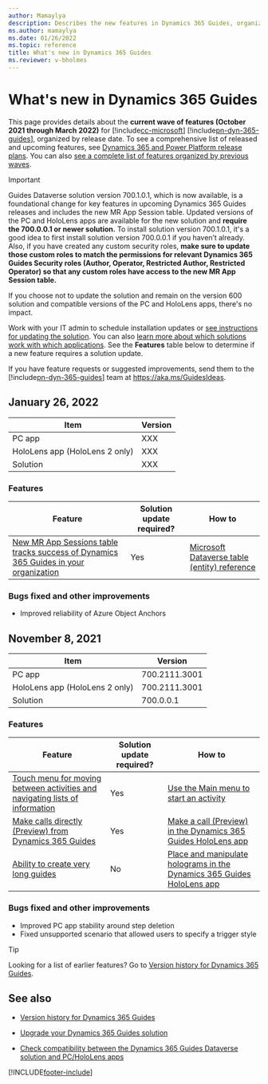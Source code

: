 ```yaml
---
author: Mamaylya
description: Describes the new features in Dynamics 365 Guides, organized by release date.
ms.author: mamaylya
ms.date: 01/26/2022
ms.topic: reference
title: What's new in Dynamics 365 Guides
ms.reviewer: v-bholmes
---
```


# What's new in Dynamics 365 Guides

This page provides details about the **current wave of features (October 2021 through March 2022)** for [!include[cc-microsoft](../includes/cc-microsoft.md)] [!include[pn-dyn-365-guides](../includes/pn-dyn-365-guides.md)], organized by release date. To see a comprehensive list of released and upcoming features, see <a href="/dynamics365/release-plans/" target="_blank">Dynamics 365 and Power Platform release plans</a>. You can also <a href="https://docs.microsoft.com/dynamics365/mixed-reality/guides/version-history" target="_blank">see a complete list of features organized by previous waves</a>. 

> [!IMPORTANT]
> Guides Dataverse solution version 700.1.0.1, which is now available, is a foundational change for key features in upcoming Dynamics 365 Guides releases and includes the new MR App Session table. Updated versions of the PC and HoloLens apps are available for the new solution and **require the 700.0.0.1 or newer solution.** To install solution version 700.1.0.1, it's a good idea to first install solution version 700.0.0.1 if you haven’t already. Also, if you have created any custom security roles, **make sure to update those custom roles to match the permissions for relevant Dynamics 365 Guides Security roles (Author, Operator, Restricted Author, Restricted Operator) so that any custom roles have access to the new MR App Session table.**
> 
> If you choose not to update the solution and remain on the version 600 solution and compatible versions of the PC and HoloLens apps, there's no impact.
>
> Work with your IT admin to schedule installation updates or <a href="/dynamics365/mixed-reality/guides/upgrade" target="_blank">see instructions for updating the solution</a>. You can also [learn more about which solutions work with which applications](admin-apps-solution-compatibility.md). See the **Features** table below to determine if a new feature requires a solution update. 

If you have feature requests or suggested improvements, send them to the [!include[pn-dyn-365-guides](../includes/pn-dyn-365-guides.md)] team at <a href="https://aka.ms/GuidesIdeas" target="_blank" data-linktype="absolute-path">https://aka.ms/GuidesIdeas</a>.

## January 26, 2022

|Item|Version|
|-------------------------|--------------------------------|
|PC app|XXX|
|HoloLens app (HoloLens 2 only)|XXX|
|Solution|XXX|

### Features

| Feature | Solution update required? |How to|
|----------------------------------------------------------------------------------------|------|------------------------------------|
| <a href="https://docs.microsoft.com/dynamics365-release-plan/2021wave2/guides/dynamics365-guides/planned-features" target="_blank">New MR App Sessions table tracks success of Dynamics 365 Guides in your organization</a>| Yes |<a href="https://docs.microsoft.com/dynamics365/mixed-reality/guides/developer-entity-reference" target="_blank">Microsoft Dataverse table (entity) reference</a>|

### Bugs fixed and other improvements

- Improved reliability of Azure Object Anchors

## November 8, 2021

|Item|Version|
|-------------------------|--------------------------------|
|PC app|700.2111.3001|
|HoloLens app (HoloLens 2 only)|700.2111.3001|
|Solution|700.0.0.1|

### Features

| Feature | Solution update required? |How to|
|----------------------------------------------------------------------------------------|------|------------------------------------|
| <a href="https://docs.microsoft.com/dynamics365-release-plan/2021wave2/guides/dynamics365-guides/updated-user-experience-leveraging-hololens-2-instinctual-interactions" target="_blank">Touch menu for moving between activities and navigating lists of information</a>| Yes |<a href="https://docs.microsoft.com/dynamics365/mixed-reality/guides/main-menu?" target="_blank">Use the Main menu to start an activity</a>|
| <a href="https://docs.microsoft.com/dynamics365-release-plan/2021wave2/guides/dynamics365-guides/make-calls-directly-dynamics-365-guides-hololens-app" target="_blank">Make calls directly (Preview) from Dynamics 365 Guides</a>| Yes |<a href="https://docs.microsoft.com/dynamics365/mixed-reality/guides/make-call" target="_blank">Make a call (Preview) in the Dynamics 365 Guides HoloLens app</a>|
| <a href="https://docs.microsoft.com/dynamics365-release-plan/2021wave2/guides/dynamics365-guides/planned-features" target="_blank">Ability to create very long guides</a>| No |<a href="https://docs.microsoft.com/dynamics365/mixed-reality/guides/hololens-app-place-holograms" target="_blank">Place and manipulate holograms in the Dynamics 365 Guides HoloLens app</a>|

### Bugs fixed and other improvements

- Improved PC app stability around step deletion
- Fixed unsupported scenario that allowed users to specify a trigger style

> [!TIP]
> Looking for a list of earlier features? Go to <a href="https://docs.microsoft.com/dynamics365/mixed-reality/guides/version-history" target="_blank">Version history for Dynamics 365 Guides</a>.

## See also

- <a href="/dynamics365/mixed-reality/guides/version-history" target="_blank">Version history for Dynamics 365 Guides</a>

- <a href="/dynamics365/mixed-reality/guides/upgrade" target="_blank">Upgrade your Dynamics 365 Guides solution</a>

- <a href="/dynamics365/mixed-reality/guides/admin-apps-solution-compatibility" target="_blank">Check compatibility between the Dynamics 365 Guides Dataverse solution and PC/HoloLens apps</a>



[!INCLUDE[footer-include](../includes/footer-banner.md)]

